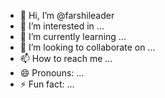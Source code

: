 - 👋 Hi, I’m @farshileader
- 👀 I’m interested in ...
- 🌱 I’m currently learning ...
- 💞️ I’m looking to collaborate on ...
- 📫 How to reach me ...
- 😄 Pronouns: ...
- ⚡ Fun fact: ...

<!---
farshileader/farshileader is a ✨ special ✨ repository because its `README.md` (this file) appears on your GitHub profile.
You can click the Preview link to take a look at your changes.
--->
